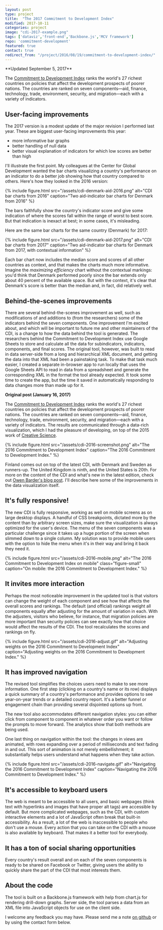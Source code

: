 ```yaml
---
layout: post
type: project
title:  "The 2017 Commitment to Development Index"
modified: 2017-10-11
categories: project
image: "cdi-2017-example.png"
tags: ['dataviz','front-end','Backbone.js','MCV framework']
repo: 'commitment-development'
featured: true
contact: true
redirect_from: "/project/2016/08/19/commitment-to-development-index/"
---
```

<p></p>
**Updated September 5, 2017**

The [Commitment to Development Index][commitment-development-index] ranks the world's 27 richest countries on policies that affect the development prospects of poorer nations. The countries are ranked on seven components—aid, finance, technology, trade, environment, security, and migration—each with a variety of indicators. 

## User-facing improvements

The 2017 version is a modest update of the major revision I performed last year. These are  biggest user-facing improvements this year:

* more informative bar graphs
* better handling of null data
* better visual explanation of indicators for which low scores are better than high

I'll illustrate the first point. My colleagues at the Center for Global Development wanted the bar charts visualizing a country's performance on an indicator to do a better job showing how that country compared to others. Here's how they looked in the 2016 version:

{% include figure.html src="/assets/cdi-denmark-aid-2016.png" alt="CDI bar charts from 2016"  caption="Two aid-indicator bar charts for Denmark from 2016" %}

The bars faithfully show the country's indicator score and give some indication of where the scores fall within the range of worst to best score. But that indication is inexact at best; in some cases, it's misleading.

Here are the same bar charts for the same country (Denmark) for 2017:

{% include figure.html src="/assets/cdi-denmark-aid-2017.png" alt="CDI bar charts from 2017"  caption="Two aid-indicator bar charts for Denmark from 2017, with contextual information" %}

Each bar chart now includes the median score and scores of all other countries as context, and that makes the charts much more informative. Imagine the *maximizing efficiency* chart without the contextual markings: you'd think that Denmark performed poorly since the bar extends only about 40 percent of the available space. But with the context, it's clear that Denmark's score is better than the median and, in fact, did relatively well.

## Behind-the-scenes improvements

There are several behind-the-scenes improvement as well, such as modifications of and additions to (from the researchers) some of the indicators behind the seven components. One improvement I'm excited about, and which will be important to future me and other maintainers of the CDI, is a change to how the data behind the tool is generated. The researchers behind the Commitment to Development Index use Google Sheets to store and calculate all the data for  subindicators, indicators, components, and final scores. The original tool, however, was built to read in data server-side from a long and hierarchical  XML document, and getting the data into that XML had been a painstaking task. To make that task much easier, I created a separate in-browser app to run locally that uses the Google Sheets API to read in data from a spreadsheet and generate the corresponding XML in the format the tool already expected. It took some time to create the app, but the time it saved in automatically responding to data changes more than made up for it.

**Original post (January 16, 2017)**

The [Commitment to Development Index][commitment-development-index] ranks the world's 27 richest countries on policies that affect the development prospects of poorer nations. The countries are ranked on seven components—aid, finance, technology, trade, environment, security, and migration—each with a variety of indicators. The results are communicated through a data-rich visualization, which I had the pleasure of developing, on top of the 2015 work of [Creative Science][creative-science].

{% include figure.html src="/assets/cdi-2016-screenshot.png" alt="The 2016 Commitment to Development Index"  caption="The 2016 Commitment to Development Index." %}

Finland comes out on top of the latest CDI, with Denmark and Sweden as runners-up. The United Kingdom is ninth, and the United States is 20th. For more on the content of the CDI and what's new in the latest edition, check out [Owen Barder's blog post][cdi-blog]. I'll describe here some of the improvements in the data visualization itself.

## It's fully responsive!

The new CDI is fully responsive, working as well on mobile screens as on large desktop displays. A handful of CSS breakpoints, dictated more by the content than by arbitrary screen sizes, make sure the visualization is always optimized for the user's device. The menu of the seven components was a particular challenge since it takes up a huge portion of the screen when slimmed down to a single column. My solution was to provide mobile users with the option to hide the menu when it's in their way and bring it back they need it.

{% include figure.html src="/assets/cdi-2016-mobile.png" alt="The 2016 Commitment to Development Index on mobile" class="figure-small" caption="On mobile: the 2016 Commitment to Development Index." %}

## It invites more interaction

Perhaps the most noticeable improvement in the updated tool is that visitors can change the weight of each component and see how that affects the overall scores and rankings. The default (and official) rankings weight all components equally after adjusting for the amount of variation in each. With the adjusters, visitors who believe, for instance, that migration policies are more important than security policies can see exactly how that choice would affect the results of the CDI. The tool recalculates the scores and rankings on fly.

{% include figure.html src="/assets/cdi-2016-adjust.gif" alt="Adjusting weights on the 2016 Commitment to Development Index"  caption="Adjusting weights on the 2016 Commitment to Development Index." %}

## It has improved navigation

The revised tool simplifies the choices users need to make to see more information. One first step (clicking on a country's name or its row) displays a quick summary of a country's performance and provides options to see year-on-year trends or a detailed country report. It's a better funnel or engagement chain than providing several disjointed options up front.

The new tool also accommodates different navigation styles: you can either click from component to component in whatever order you want or follow the prompts to move forward. The analytics show that both methods are being used.

One last thing on navigation within the tool: the changes in views are animated, with rows expanding over a period of milliseconds and text fading in and out. This sort of animation is not merely embellishment; it substantially helps users understand what happens when they take action.

{% include figure.html src="/assets/cdi-2016-navigate.gif" alt="Navigating the 2016 Commitment to Development Index"  caption="Navigating the 2016 Commitment to Development Index." %}

## It's accessible to keyboard users

The web is meant to be accessible to all users, and basic webpages (think text with hyperlinks and images that have proper alt tags) are accessible by default. But more complicated webpages, such as the CDI, with custom interactive elements and a lot of JavaScript often break that built-in accessibility. As a result, a lot of the web is inaccessible to people who don't use a mouse. Every action that you can take on the CDI with a mouse is also available by keyboard. That makes it a better tool for everybody.

## It has a ton of social sharing opportunities

Every country's result overall and on each of the seven components is ready to be shared on Facebook or Twitter, giving users the ability to quickly share the part of the CDI that most interests them.

## About the code

The tool is built on a Backbone.js framework with help from chart.js for rendering drill-down graphs. Server side, the tool parses a data from an XML file into JavaScript objects for use on the client side.

I welcome any feedback you may have. Please send me a note [on github][github] or by using the contact form below.

[commitment-development-index]: http://www.cgdev.org/cdi
[creative-science]: http://creativesci.co
[cdi-blog]: http://www.cgdev.org/blog/2016-commitment-development-index-rankings-how-all-countries-can-do-more-protect-global
[github]: https://github.com/ostermanj
